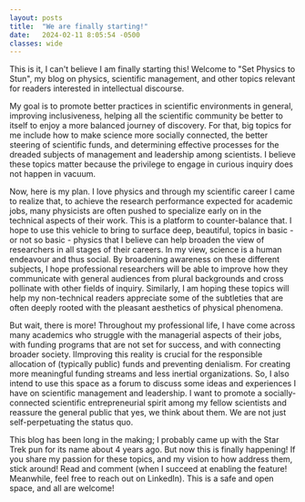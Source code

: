 ```yaml
---
layout: posts
title:  "We are finally starting!"
date:   2024-02-11 8:05:54 -0500
classes: wide
---
```


This is it, I can't believe I am finally starting this! Welcome to "Set Physics to Stun", my blog on physics, scientific management, and other topics relevant for readers interested in intellectual discourse. 

My goal is to promote better practices in scientific environments in general, improving inclusiveness, helping all the scientific community be better to itself to enjoy a more balanced journey of discovery. For that, big topics for me include how to make science more socially connected, the better steering of scientific funds, and determining effective processes for the dreaded subjects of management and leadership among scientists. I believe these topics matter because the privilege to engage in curious inquiry does not happen in vacuum. 

Now, here is my plan. I love physics and through my scientific career I came to realize that, to achieve the research performance expected for academic jobs, many physicists are often pushed to specialize early on in the technical aspects of their work. This is a platform to counter-balance that. I hope to use this vehicle to bring to surface deep, beautiful, topics in basic - or not so basic - physics that I believe can help broaden the view of researchers in all stages of their careers. In my view, science is a human endeavour and thus social. By broadening awareness on these different subjects, I hope professional researchers will be able to improve how they communicate with general audiences from plural backgrounds and cross pollinate with other fields of inquiry. Similarly, I am hoping these topics will help my non-technical readers appreciate some of the subtleties that are often deeply rooted with the pleasant aesthetics of physical phenomena.

But wait, there is more! Throughout my professional life, I have come across many academics who struggle with the managerial aspects of their jobs, with funding programs that are not set for success, and with connecting broader society. IImproving this reality is crucial for the responsible allocation of (typically public) funds and preventing denialism. For creating more meaningful funding streams and less inertial organizations. So, I also intend to use this space as a forum to discuss some ideas and experiences I have on scientific management and leadership. I want to promote a socially-connected scientific entrepreneurial spirit among my fellow scientists and reassure the general public that yes, we think about them. We are not just self-perpetuating the status quo. 

This blog has been long in the making; I probably came up with the Star Trek pun for its name about 4 years ago. But now this is finally happening! If you share my passion for these topics, and my vision to how address them, stick around! Read and comment (when I succeed at enabling the feature! Meanwhile, feel free to reach out on LinkedIn). This is a safe and open space, and all are welcome!
